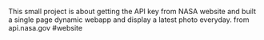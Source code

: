 This small project is about getting the API key from NASA website and built a single page dynamic webapp and display 
a latest photo everyday.
from api.nasa.gov #website